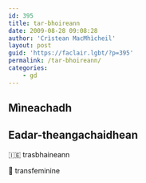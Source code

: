 ```yaml
---
id: 395
title: tar-bhoireann
date: 2009-08-28 09:08:28
author: 'Crìstean MacMhìcheil'
layout: post
guid: 'https://faclair.lgbt/?p=395'
permalink: /tar-bhoireann/
categories:
    - gd
---
```


## Mìneachadh

## Eadar-theangachaidhean

&#x1f1ee;&#x1f1ea; trasbhaineann

&#x1f3f4;&#xe0067;&#xe0062;&#xe0065;&#xe006e;&#xe0067;&#xe007f; transfeminine